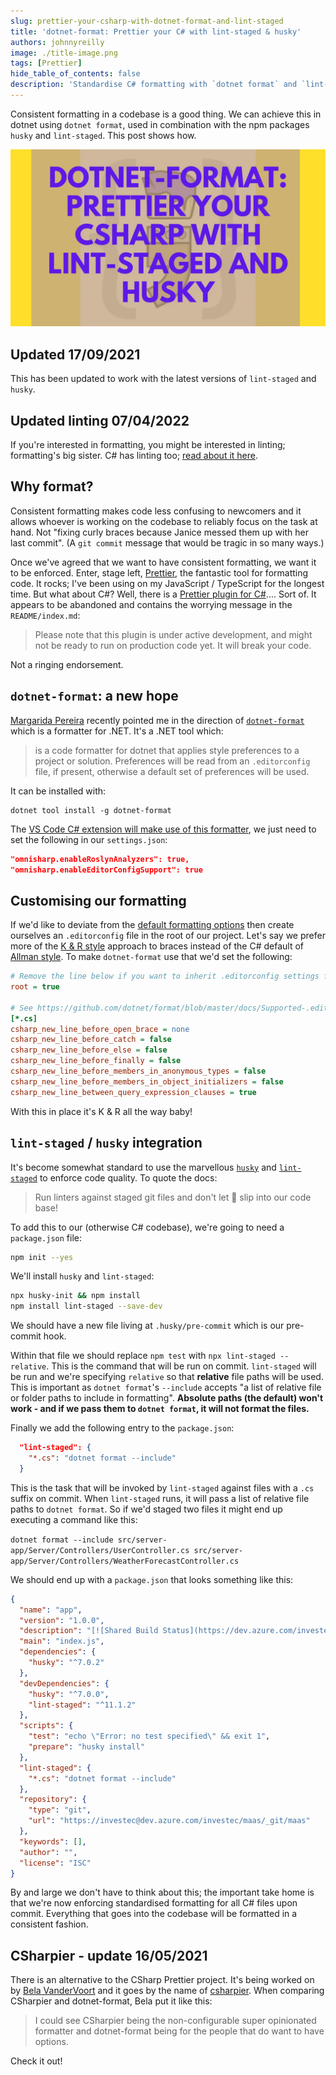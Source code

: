 ```yaml
---
slug: prettier-your-csharp-with-dotnet-format-and-lint-staged
title: 'dotnet-format: Prettier your C# with lint-staged & husky'
authors: johnnyreilly
image: ./title-image.png
tags: [Prettier]
hide_table_of_contents: false
description: 'Standardise C# formatting with `dotnet format` and `lint-staged`. Customise formatting and integrate with `husky` in this guide.'
---
```


Consistent formatting in a codebase is a good thing. We can achieve this in dotnet using `dotnet format`, used in combination with the npm packages `husky` and `lint-staged`. This post shows how.

![title image reading "dotnet-format: Prettier your CSharp with lint-staged and husky" and the dotnet-format logo](title-image.png)

<!--truncate-->

## Updated 17/09/2021

This has been updated to work with the latest versions of `lint-staged` and `husky`.

## Updated linting 07/04/2022

If you're interested in formatting, you might be interested in linting; formatting's big sister. C# has linting too; [read about it here](../2022-04-06-eslint-your-csharp-in-vs-code-with-roslyn-analyzers/index.md).

## Why format?

Consistent formatting makes code less confusing to newcomers and it allows whoever is working on the codebase to reliably focus on the task at hand. Not "fixing curly braces because Janice messed them up with her last commit". (A `git commit` message that would be tragic in so many ways.)

Once we've agreed that we want to have consistent formatting, we want it to be enforced. Enter, stage left, [Prettier](https://prettier.io/), the fantastic tool for formatting code. It rocks; I've been using on my JavaScript / TypeScript for the longest time. But what about C#? Well, there is a [Prettier plugin for C#](https://github.com/warrenseine/prettier-plugin-csharp).... Sort of. It appears to be abandoned and contains the worrying message in the `README/index.md`:

> Please note that this plugin is under active development, and might not be ready to run on production code yet. It will break your code.

Not a ringing endorsement.

## `dotnet-format`: a new hope

[Margarida Pereira](https://twitter.com/margaridagp) recently pointed me in the direction of [`dotnet-format`](https://github.com/dotnet/format) which is a formatter for .NET. It's a .NET tool which:

> is a code formatter for dotnet that applies style preferences to a project or solution. Preferences will be read from an `.editorconfig` file, if present, otherwise a default set of preferences will be used.

It can be installed with:

```shell
dotnet tool install -g dotnet-format
```

The [VS Code C# extension will make use of this formatter](https://github.com/dotnet/format/issues/648#issuecomment-614905524), we just need to set the following in our `settings.json`:

```json
"omnisharp.enableRoslynAnalyzers": true,
"omnisharp.enableEditorConfigSupport": true
```

## Customising our formatting

If we'd like to deviate from the [default formatting options](https://docs.microsoft.com/en-us/dotnet/fundamentals/code-analysis/code-style-rule-options) then create ourselves an `.editorconfig` file in the root of our project. Let's say we prefer more of the [K & R style](https://en.wikipedia.org/wiki/Indentation_style#K&R_style) approach to braces instead of the C# default of [Allman style](https://en.wikipedia.org/wiki/Indentation_style#Allman_style). To make `dotnet-format` use that we'd set the following:

```ini
# Remove the line below if you want to inherit .editorconfig settings from higher directories
root = true

# See https://github.com/dotnet/format/blob/master/docs/Supported-.editorconfig-options/index.md for reference
[*.cs]
csharp_new_line_before_open_brace = none
csharp_new_line_before_catch = false
csharp_new_line_before_else = false
csharp_new_line_before_finally = false
csharp_new_line_before_members_in_anonymous_types = false
csharp_new_line_before_members_in_object_initializers = false
csharp_new_line_between_query_expression_clauses = true
```

With this in place it's K & R all the way baby!

## `lint-staged` / `husky` integration

It's become somewhat standard to use the marvellous [`husky`](https://github.com/typicode/husky) and [`lint-staged`](https://github.com/okonet/lint-staged) to enforce code quality. To quote the docs:

> Run linters against staged git files and don't let 💩 slip into our code base!

To add this to our (otherwise C# codebase), we're going to need a `package.json` file:

```sh
npm init --yes
```

We'll install `husky` and `lint-staged`:

```sh
npx husky-init && npm install
npm install lint-staged --save-dev
```

We should have a new file living at `.husky/pre-commit` which is our pre-commit hook.

Within that file we should replace `npm test` with `npx lint-staged --relative`. This is the command that will be run on commit. `lint-staged` will be run and we're specifying `relative` so that **relative** file paths will be used. This is important as `dotnet format`'s `--include` accepts "a list of relative file or folder paths to include in formatting". **Absolute paths (the default) won't work - and if we pass them to `dotnet format`, it will not format the files.**

Finally we add the following entry to the `package.json`:

```json
  "lint-staged": {
    "*.cs": "dotnet format --include"
  }
```

This is the task that will be invoked by `lint-staged` against files with a `.cs` suffix on commit. When `lint-staged` runs, it will pass a list of relative file paths to `dotnet format`. So if we'd staged two files it might end up executing a command like this:

`dotnet format --include src/server-app/Server/Controllers/UserController.cs src/server-app/Server/Controllers/WeatherForecastController.cs`

We should end up with a `package.json` that looks something like this:

```json
{
  "name": "app",
  "version": "1.0.0",
  "description": "[![Shared Build Status](https://dev.azure.com/investec/maas/_apis/build/status/shared?repoName=maas)](https://dev.azure.com/investec/maas/_build/latest?definitionId=1128&repoName=maas)",
  "main": "index.js",
  "dependencies": {
    "husky": "^7.0.2"
  },
  "devDependencies": {
    "husky": "^7.0.0",
    "lint-staged": "^11.1.2"
  },
  "scripts": {
    "test": "echo \"Error: no test specified\" && exit 1",
    "prepare": "husky install"
  },
  "lint-staged": {
    "*.cs": "dotnet format --include"
  },
  "repository": {
    "type": "git",
    "url": "https://investec@dev.azure.com/investec/maas/_git/maas"
  },
  "keywords": [],
  "author": "",
  "license": "ISC"
}
```

By and large we don't have to think about this; the important take home is that we're now enforcing standardised formatting for all C# files upon commit. Everything that goes into the codebase will be formatted in a consistent fashion.

## CSharpier - update 16/05/2021

There is an alternative to the CSharp Prettier project. It's being worked on by
[Bela VanderVoort](https://github.com/belav) and it goes by the name of [csharpier](https://github.com/belav/csharpier). When comparing CSharpier and dotnet-format, Bela put it like this:

> I could see CSharpier being the non-configurable super opinionated formatter and dotnet-format being for the people that do want to have options.

Check it out!
